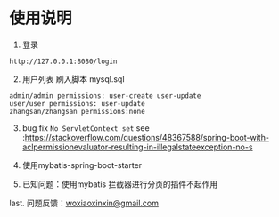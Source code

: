# 使用说明
1. 登录 
```
http://127.0.0.1:8080/login

```
2. 用户列表 刷入脚本 mysql.sql
```
admin/admin permissions: user-create user-update
user/user permissions: user-update
zhangsan/zhangsan permissions:none
```
3. bug fix ```No ServletContext set```
see :https://stackoverflow.com/questions/48367588/spring-boot-with-aclpermissionevaluator-resulting-in-illegalstateexception-no-s

4. 使用mybatis-spring-boot-starter

5. 已知问题：使用mybatis 拦截器进行分页的插件不起作用

last. 问题反馈：woxiaoxinxin@gmail.com